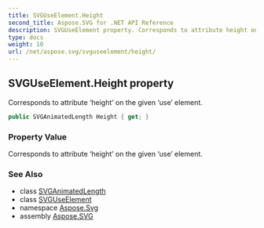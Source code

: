 ```yaml
---
title: SVGUseElement.Height
second_title: Aspose.SVG for .NET API Reference
description: SVGUseElement property. Corresponds to attribute height on the given use element
type: docs
weight: 10
url: /net/aspose.svg/svguseelement/height/
---
```

## SVGUseElement.Height property

Corresponds to attribute ‘height’ on the given ‘use’ element.

```csharp
public SVGAnimatedLength Height { get; }
```

### Property Value

Corresponds to attribute ‘height’ on the given ‘use’ element.

### See Also

* class [SVGAnimatedLength](../../../aspose.svg.datatypes/svganimatedlength/)
* class [SVGUseElement](../)
* namespace [Aspose.Svg](../../svguseelement/)
* assembly [Aspose.SVG](../../../)
